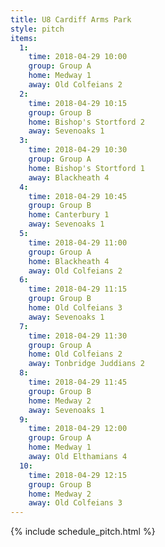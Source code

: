```yaml
---
title: U8 Cardiff Arms Park
style: pitch
items:
  1:
    time: 2018-04-29 10:00
    group: Group A
    home: Medway 1
    away: Old Colfeians 2
  2:
    time: 2018-04-29 10:15
    group: Group B
    home: Bishop's Stortford 2
    away: Sevenoaks 1
  3:
    time: 2018-04-29 10:30
    group: Group A
    home: Bishop's Stortford 1
    away: Blackheath 4
  4:
    time: 2018-04-29 10:45
    group: Group B
    home: Canterbury 1
    away: Sevenoaks 1
  5:
    time: 2018-04-29 11:00
    group: Group A
    home: Blackheath 4
    away: Old Colfeians 2
  6:
    time: 2018-04-29 11:15
    group: Group B
    home: Old Colfeians 3
    away: Sevenoaks 1
  7:
    time: 2018-04-29 11:30
    group: Group A
    home: Old Colfeians 2
    away: Tonbridge Juddians 2
  8:
    time: 2018-04-29 11:45
    group: Group B
    home: Medway 2
    away: Sevenoaks 1
  9:
    time: 2018-04-29 12:00
    group: Group A
    home: Medway 1
    away: Old Elthamians 4
  10:
    time: 2018-04-29 12:15
    group: Group B
    home: Medway 2
    away: Old Colfeians 3
---
```


{% include schedule_pitch.html %}
